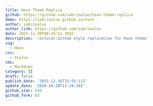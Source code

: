 ```yaml
---
title: Hexo Theme Replica
github: https://github.com/sabrinaluo/hexo-theme-replica
demo: https://sabrinaluo.github.io/tech
author: sabrinaluo
author_link: https://github.com/sabrinaluo
date: 2023-11-30T08:24:11.393Z
description: ':octocat:Github style replication for hexo theme'
ssg:
  - Hexo
css:
  - Stylus
cms:
  - Markdown
category: []
draft: false
publish_date: '2015-12-16T15:55:11Z'
update_date: '2020-10-28T13:19:10Z'
github_star: 536
github_fork: 63
---
```

